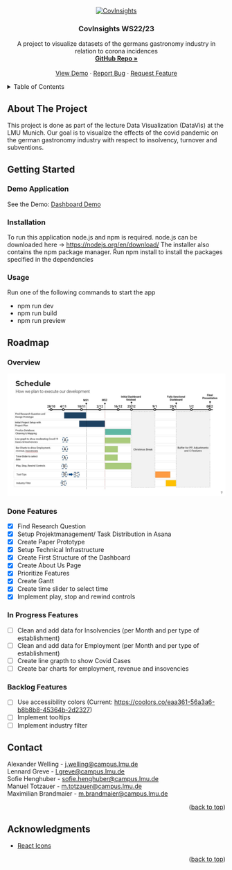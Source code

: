 <!-- PROJECT LOGO -->
<a name="readme-top"></a>
<div align="center">
  <a href="">
    <img src="images/logo.png" alt="CovInsights" width="80" height="80">
  </a>

  <h3 align="center">CovInsights WS22/23</h3>

  <p align="center">
    A project to visualize datasets of the germans gastronomy industry in relation to corona incidences
    <br />
    <a href="https://github.com/InfoVis22/CovInsights"><strong>GitHub Repo »</strong></a>
    <br />
    <br />
    <a href="https://covinsight.mmt-lmu.de/">View Demo</a>
    ·
    <a href="https://github.com/InfoVis22/CovInsights/issues">Report Bug</a>
    ·
    <a href="https://github.com/InfoVis22/CovInsights/issues">Request Feature</a>
  </p>
</div>

<!-- TABLE OF CONTENTS -->
<details>
  <summary>Table of Contents</summary>
  <ol>
    <li>
      <a href="#about-the-project">About The Project</a>
      <ul>
        <li><a href="#built-with">Built With</a></li>
      </ul>
    </li>
    <li>
      <a href="#getting-started">Getting Started</a>
      <ul>
        <li><a href="#prerequisites">Prerequisites</a></li>
        <li><a href="#installation">Installation</a></li>
      </ul>
    </li>
    <li><a href="#usage">Usage</a></li>
    <li><a href="#roadmap">Roadmap</a></li>
    <li><a href="#contributing">Contributing</a></li>
    <li><a href="#license">License</a></li>
    <li><a href="#contact">Contact</a></li>
    <li><a href="#acknowledgments">Acknowledgments</a></li>
  </ol>
</details>

<!-- ABOUT THE PROJECT -->
## About The Project
This project is done as part of the lecture Data Visualization (DataVis) at the LMU Munich. Our goal is to visualize the effects of the covid pandemic on the german gastronomy industry with respect to insolvency, turnover and subventions.

<!-- GETTING STARTED -->
## Getting Started

### Demo Application

See the Demo: [Dashboard Demo](https://covinsight.mmt-lmu.de/)


### Installation
To run this application node.js and npm is required.
node.js can be downloaded here -> https://nodejs.org/en/download/
The installer also contains the npm package manager.
Run npm install to install the packages specified in the dependencies

### Usage
Run one of the following commands to start the app
- npm run dev
- npm run build
- npm run preview


<!-- ROADMAP -->
## Roadmap

### Overview
![Gant Chart](Gant.jpg)

### Done Features
- [x] Find Research Question
- [x] Setup Projektmanagement/ Task Distribution in Asana
- [x] Create Paper Prototype
- [x] Setup Technical Infrastructure
- [x] Create First Structure of the Dashboard
- [x] Create About Us Page
- [x] Prioritize Features
- [x] Create Gantt
- [x] Create time slider to select time
- [x] Implement play, stop and rewind controls

### In Progress Features
- [ ] Clean and add data for Insolvencies (per Month and per type of establishment)
- [ ] Clean and add data for Employment (per Month and per type of establishment)
- [ ] Create line grapth to show Covid Cases
- [ ] Create bar charts for employment, revenue and insovencies

### Backlog Features

- [ ] Use accessibility colors (Current: https://coolors.co/eaa361-56a3a6-b8b8b8-45364b-2d2327)
- [ ] Implement tooltips
- [ ] Implement industry filter

<!-- CONTACT -->
## Contact
Alexander Welling - j.welling@campus.lmu.de <br/>
Lennard Greve - l.greve@campus.lmu.de <br/>
Sofie Henghuber - sofie.henghuber@campus.lmu.de <br/>
Manuel Totzauer - m.totzauer@campus.lmu.de <br/>
Maximilian Brandmaier - m.brandmaier@campus.lmu.de

<p align="right">(<a href="#readme-top">back to top</a>)</p>

<!-- ACKNOWLEDGMENTS -->
## Acknowledgments
* [React Icons](https://react-icons.github.io/react-icons/search)
  
<p align="right">(<a href="#readme-top">back to top</a>)</p>

<!-- MARKDOWN LINKS & IMAGES -->
<!-- https://www.markdownguide.org/basic-syntax/#reference-style-links -->
[React.js]: https://img.shields.io/badge/React-20232A?style=for-the-badge&logo=react&logoColor=61DAFB
[React-url]: https://reactjs.org/